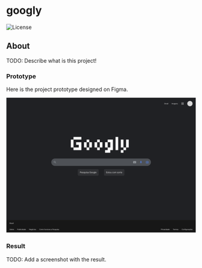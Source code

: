 # googly

![License](https://img.shields.io/github/license/isabelle-vc/googly?logo=apache&color=lightseagreen)

## About

TODO: Describe what is this project!

### Prototype

Here is the project prototype designed on Figma.

![prototype](.docs/figma-prototype.png)

### Result

TODO: Add a screenshot with the result.
